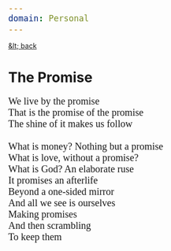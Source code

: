 ```yaml
---
domain: Personal
---
```


<script lang="ts">
	import PersonalPage from '$lib/PersonalPage.svx';
</script>

<style>
	pre {
		font-size: 20px;
		font-family: 'Times New Roman', serif;
	}
</style>

<PersonalPage>

[&amp;lt; back](/personal)

# The Promise

<pre>
We live by the promise
That is the promise of the promise
The shine of it makes us follow

What is money? Nothing but a promise
What is love, without a promise?
What is God? An elaborate ruse
It promises an afterlife
Beyond a one-sided mirror
And all we see is ourselves
Making promises
And then scrambling
To keep them
</pre>

</PersonalPage>